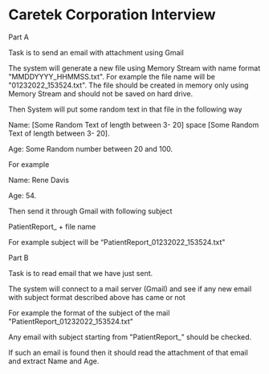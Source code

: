 # Caretek Corporation Interview

Part A

Task is to send an email with attachment using Gmail 

 

The system will generate a new file using Memory Stream with name format "MMDDYYYY_HHMMSS.txt". For example the file name will be "01232022_153524.txt". The file should be created in memory only using Memory Stream and should not be saved on hard drive. 

Then System will put some random text in that file in the following way 

Name: [Some Random Text of length between 3- 20] space [Some Random Text of length between 3- 20].   

Age: Some Random number between 20 and 100. 

 

 For example 

Name:   Rene Davis 

Age: 54. 

 

 

Then send it through Gmail with following subject 

PatientReport_ + file name 

For example subject will be “PatientReport_01232022_153524.txt" 


Part B

Task is to read email that we have just sent. 

 

The system will connect to a mail server (Gmail) and see if any new email with subject format described above has came or not 

For example the format of the subject of the mail "PatientReport_01232022_153524.txt" 

Any email with subject starting from "PatientReport_" should be checked. 

 

If such an email is found then it should read the attachment of that email and extract Name and Age. 



